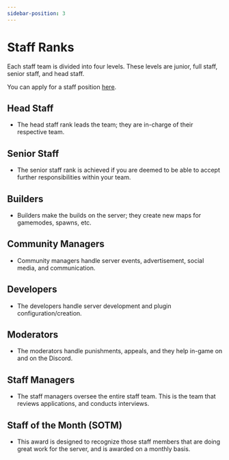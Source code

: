 ```yaml
---
sidebar-position: 3
---
```


# Staff Ranks

Each staff team is divided into four levels. These levels are junior, full staff, senior staff, and head staff.

You can apply for a staff position [here](https://www.advancius.net/apply).

## Head Staff

* The head staff rank leads the team; they are in-charge of their respective team.

## Senior Staff

* The senior staff rank is achieved if you are deemed to be able to accept further responsibilities within your team.

## Builders

* Builders make the builds on the server; they create new maps for gamemodes, spawns, etc.

## Community Managers

* Community managers handle server events, advertisement, social media, and communication.

## Developers

* The developers handle server development and plugin configuration/creation.

## Moderators

* The moderators handle punishments, appeals, and they help in-game on and on the Discord.

## Staff Managers

* The staff managers oversee the entire staff team. This is the team that reviews applications, and conducts interviews.

## Staff of the Month (SOTM)

* This award is designed to recognize those staff members that are doing great work for the server, and is awarded on a monthly basis.